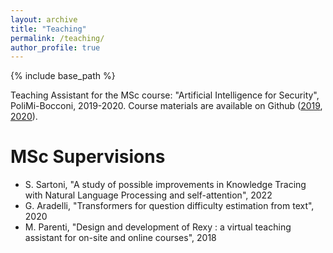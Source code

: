 ```yaml
---
layout: archive
title: "Teaching"
permalink: /teaching/
author_profile: true
---
```


{% include base_path %}

Teaching Assistant for the MSc course: "Artificial Intelligence for Security", PoliMi-Bocconi, 2019-2020. Course materials are available on Github ([2019](https://github.com/lucabenedetto/2019-ai-for-security), [2020](https://github.com/lucabenedetto/2020-ai-for-security)).

# MSc Supervisions

* S. Sartoni, "A study of possible improvements in Knowledge Tracing with Natural Language Processing and self-attention", 2022
* G. Aradelli, "Transformers for question difficulty estimation from text", 2020
* M. Parenti, "Design and development of Rexy : a virtual teaching assistant for on-site and online courses", 2018

